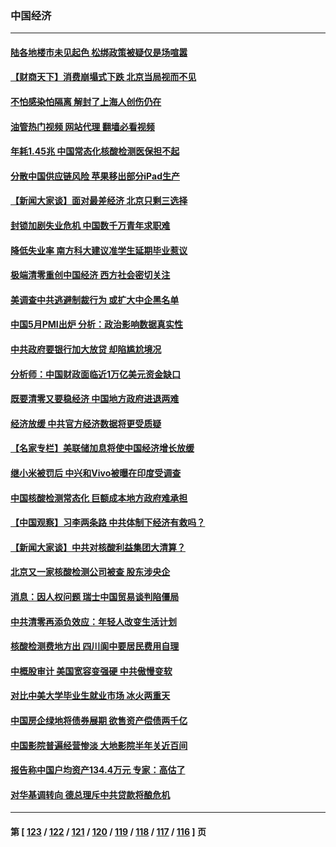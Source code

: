 ### 中国经济
---
#### [陆各地楼市未见起色 松绑政策被疑仅是场喧嚣](../../pages/ncid283/n13750720.md?06022045) 
#### [【财商天下】消费崩塌式下跌 北京当局视而不见](../../pages/ncid283/n13750403.md?06022045) 
#### [不怕感染怕隔离 解封了上海人创伤仍在](../../pages/ncid283/n13750182.md?06022045) 
#### [油管热门视频 网站代理 翻墙必看视频](http://209.222.30.114:81/youtube.html?06022045)
#### [年耗1.45兆 中国常态化核酸检测医保担不起](../../pages/ncid283/n13750242.md?06022045) 
#### [分散中国供应链风险 苹果移出部分iPad生产](../../pages/ncid283/n13750185.md?06022045) 
#### [【新闻大家谈】面对最差经济 北京只剩三选择](../../pages/ncid283/n13750218.md?06022045) 
#### [封锁加剧失业危机 中国数千万青年求职难](../../pages/ncid283/n13750007.md?06022045) 
#### [降低失业率 南方科大建议准学生延期毕业惹议](../../pages/ncid283/n13749716.md?06022045) 
#### [极端清零重创中国经济 西方社会密切关注](../../pages/ncid283/n13749627.md?06022045) 
#### [美调查中共逃避制裁行为 或扩大中企黑名单](../../pages/ncid283/n13749587.md?06022045) 
#### [中国5月PMI出炉 分析：政治影响数据真实性](../../pages/ncid283/n13749371.md?06022045) 
#### [中共政府要银行加大放贷 却陷尴尬境况](../../pages/ncid283/n13749486.md?06022045) 
#### [分析师：中国财政面临近1万亿美元资金缺口](../../pages/ncid283/n13749225.md?06022045) 
#### [既要清零又要稳经济 中国地方政府进退两难](../../pages/ncid283/n13749183.md?06022045) 
#### [经济放缓 中共官方经济数据将更受质疑](../../pages/ncid283/n13748931.md?06022045) 
#### [【名家专栏】美联储加息将使中国经济增长放缓](../../pages/ncid283/n13748603.md?06022045) 
#### [继小米被罚后 中兴和Vivo被曝在印度受调查](../../pages/ncid283/n13748792.md?06022045) 
#### [中国核酸检测常态化 巨额成本地方政府难承担](../../pages/ncid283/n13748745.md?06022045) 
#### [【中国观察】习李两条路 中共体制下经济有救吗？](../../pages/ncid283/n13748574.md?06022045) 
#### [【新闻大家谈】中共对核酸利益集团大清算？](../../pages/ncid283/n13748668.md?06022045) 
#### [北京又一家核酸检测公司被查 股东涉央企](../../pages/ncid283/n13748205.md?06022045) 
#### [消息：因人权问题 瑞士中国贸易谈判陷僵局](../../pages/ncid283/n13748201.md?06022045) 
#### [中共清零再添负效应：年轻人改变生活计划](../../pages/ncid283/n13748102.md?06022045) 
#### [核酸检测费地方出 四川阆中要居民费用自理](../../pages/ncid283/n13747265.md?06022045) 
#### [中概股审计 美国宽容变强硬 中共傲慢变软](../../pages/ncid283/n13747819.md?06022045) 
#### [对比中美大学毕业生就业市场 冰火两重天](../../pages/ncid283/n13747528.md?06022045) 
#### [中国房企绿地将债券展期 欲售资产偿债两千亿](../../pages/ncid283/n13747588.md?06022045) 
#### [中国影院普遍经营惨淡 大地影院半年关近百间](../../pages/ncid283/n13747568.md?06022045) 
#### [报告称中国户均资产134.4万元 专家：高估了](../../pages/ncid283/n13747372.md?06022045) 
#### [对华基调转向 德总理斥中共贷款将酿危机](../../pages/ncid283/n13747475.md?06022045) 

---
#### 第 [ [123](./123.md?06022045) / [122](./122.md?06022045) / [121](./121.md?06022045) / [120](./120.md?06022045) / [119](./119.md?06022045) / [118](./118.md?06022045) / [117](./117.md?06022045) / [116](./116.md?06022045) ] 页
